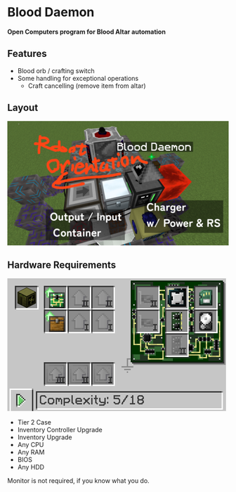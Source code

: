 
# Blood Daemon
**Open Computers program for Blood Altar automation**

## Features
- Blood orb / crafting switch
- Some handling for exceptional operations
    - Craft cancelling (remove item from altar)

## Layout
![layout](./readme_img/layout.png)

## Hardware Requirements
![components](./readme_img/required_components.png)
- Tier 2 Case
- Inventory Controller Upgrade
- Inventory Upgrade
- Any CPU
- Any RAM
- BIOS
- Any HDD

Monitor is not required, if you know what you do.
